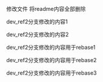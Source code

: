 修改文件 将readme内容全部删除

dev_ref2分支修改的内容1

dev_ref2分支修改的内容2

dev_ref2分支修改的内容用于rebase1

dev_ref2分支修改的内容用于rebase2

dev_ref2分支修改的内容用于rebase3